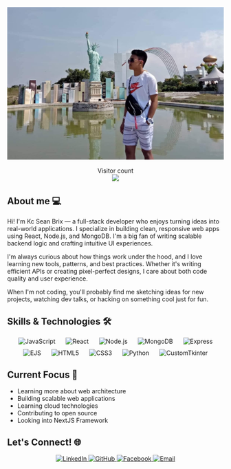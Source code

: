 <img src="https://raw.githubusercontent.com/Sean-Brix/Sean-Brix/master/resources/banners.jpg" alt="Hello world">

<p align="center"> 
  Visitor count<br>
  <img src="https://profile-counter.glitch.me/Sean-Brix/count.svg" />
</p>

## About me 💻

Hi! I'm Kc Sean Brix — a full-stack developer who enjoys turning ideas into real-world applications. I specialize in building clean, responsive web apps using React, Node.js, and MongoDB. I'm a big fan of writing scalable backend logic and crafting intuitive UI experiences.

I'm always curious about how things work under the hood, and I love learning new tools, patterns, and best practices. Whether it's writing efficient APIs or creating pixel-perfect designs, I care about both code quality and user experience.

When I'm not coding, you'll probably find me sketching ideas for new projects, watching dev talks, or hacking on something cool just for fun.


## Skills & Technologies 🛠️

<p align="center" style="margin: 10px 0;">
  <img alt="JavaScript" src="https://img.shields.io/badge/JavaScript-F7DF1E?style=flat-square&logo=javascript&logoColor=black" style="margin: 0 10px" />
  <img alt="React" src="https://img.shields.io/badge/React-61DAFB?style=flat-square&logo=react&logoColor=black" style="margin: 0 10px" />
  <img alt="Node.js" src="https://img.shields.io/badge/Node.js-339933?style=flat-square&logo=node.js&logoColor=white" style="margin: 0 10px" />
  <img alt="MongoDB" src="https://img.shields.io/badge/MongoDB-47A248?style=flat-square&logo=mongodb&logoColor=white" style="margin: 0 10px" />
  <img alt="Express" src="https://img.shields.io/badge/Express-000000?style=flat-square&logo=express&logoColor=white" style="margin: 0 10px" />
</p>
<p align="center" style="margin: 10px 0;">
  <img alt="EJS" src="https://img.shields.io/badge/EJS-B4CA65?style=flat-square&logo=ejs&logoColor=white" style="margin: 0 10px" />
  <img alt="HTML5" src="https://img.shields.io/badge/HTML5-E34F26?style=flat-square&logo=html5&logoColor=white" style="margin: 0 10px" />
  <img alt="CSS3" src="https://img.shields.io/badge/CSS3-1572B6?style=flat-square&logo=css3&logoColor=white" style="margin: 0 10px" />
  <img alt="Python" src="https://img.shields.io/badge/Python-3776AB?style=flat-square&logo=python&logoColor=white" style="margin: 0 10px" />
  <img alt="CustomTkinter" src="https://img.shields.io/badge/CustomTkinter-3776AB?style=flat-square&logo=python&logoColor=white" style="margin: 0 10px" />
</p>

## Current Focus 🎯
- Learning more about web architecture
- Building scalable web applications
- Learning cloud technologies
- Contributing to open source
- Looking into NextJS Framework

## Let's Connect! 🌐
<p align="center">
  <a href="https://www.linkedin.com/in/Sean-Brix/" target="_blank">
    <img alt="LinkedIn" src="https://img.shields.io/badge/LinkedIn-0077B5?style=for-the-badge&logo=linkedin&logoColor=white" />
  </a>
  <a href="https://github.com/Sean-Brix" target="_blank">
    <img alt="GitHub" src="https://img.shields.io/badge/GitHub-100000?style=for-the-badge&logo=github&logoColor=white" />
  </a>
  <a href="https://www.facebook.com/kcsean.calinao" target="_blank">
    <img alt="Facebook" src="https://img.shields.io/badge/Facebook-1877F2?style=for-the-badge&logo=facebook&logoColor=white" />
  </a>
  <a href="mailto:kcseancalinao@gmail.com">
    <img alt="Email" src="https://img.shields.io/badge/Email-D14836?style=for-the-badge&logo=gmail&logoColor=white" />
  </a>
</p>




